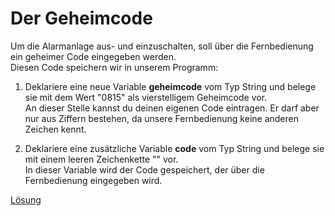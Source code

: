  <link rel="stylesheet" href="https://hi2272.github.io/StyleMD.css">


# Der Geheimcode
Um die Alarmanlage aus- und einzuschalten, soll über die Fernbedienung ein geheimer Code eingegeben werden.  
Diesen Code speichern wir in unserem Programm:
1. Deklariere eine neue Variable **geheimcode** vom Typ String und belege sie mit dem Wert "0815" als vierstelligem Geheimcode vor.  
An dieser Stelle kannst du deinen eigenen Code eintragen. Er darf aber nur aus Ziffern bestehen, da unsere Fernbedienung keine anderen Zeichen kennt.  

2. Deklariere eine zusätzliche Variable **code** vom Typ String und belege sie mit einem leeren Zeichenkette "" vor.  
In dieser Variable wird der Code gespeichert, der über die Fernbedienung eingegeben wird.  

[Lösung](loesung4.html)
